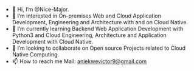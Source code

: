 - 👋 Hi, I’m @Nice-Major.
- 👀 I’m interested in On-premises Web and Cloud Application Development, Engineering and Architecture with and on Cloud Native.
- 🌱 I’m currently learning Backend Web Application Development with Python3 and Cloud Engineering, Architecture and Application Development with Cloud Native.
- 💞️ I’m looking to collaborate on Open source Projects related to Cloud Native Computing.
- 📫 How to reach me Mail: aniekwevictor9@gmail.com

<!---
Nice-Major/Nice-Major is a ✨ special ✨ repository because its `README.md` (this file) appears on your GitHub profile.
You can click the Preview link to take a look at your changes.
--->
